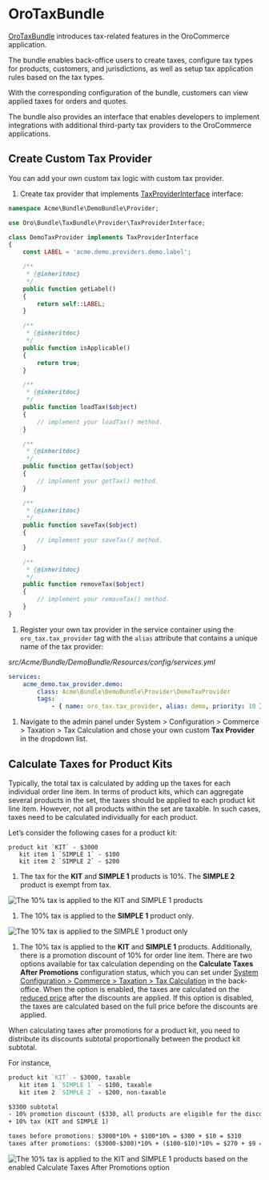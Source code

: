 <a id="bundle-docs-commerce-tax-bundle"></a>

# OroTaxBundle

<a href="https://github.com/oroinc/orocommerce/tree/master/src/Oro/Bundle/TaxBundle" target="_blank">OroTaxBundle</a> introduces tax-related features in the OroCommerce application.

The bundle enables back-office users to create taxes, configure tax types for products, customers, and jurisdictions, as well as setup tax application rules based on the tax types.

With the corresponding configuration of the bundle, customers can view applied taxes for orders and quotes.

The bundle also provides an interface that enables developers to implement integrations with additional third-party tax providers to the OroCommerce applications.

## Create Custom Tax Provider

You can add your own custom tax logic with custom tax provider.

1. Create tax provider that implements <a href="https://github.com/oroinc/orocommerce/blob/master/src/Oro/Bundle/TaxBundle/Provider/TaxProviderInterface.php" target="_blank">TaxProviderInterface</a> interface:

```php
namespace Acme\Bundle\DemoBundle\Provider;

use Oro\Bundle\TaxBundle\Provider\TaxProviderInterface;

class DemoTaxProvider implements TaxProviderInterface
{
    const LABEL = 'acme.demo.providers.demo.label';

    /**
     * {@inheritdoc}
     */
    public function getLabel()
    {
        return self::LABEL;
    }

    /**
     * {@inheritdoc}
     */
    public function isApplicable()
    {
        return true;
    }

    /**
     * {@inheritdoc}
     */
    public function loadTax($object)
    {
        // implement your loadTax() method.
    }

    /**
     * {@inheritdoc}
     */
    public function getTax($object)
    {
        // implement your getTax() method.
    }

    /**
     * {@inheritdoc}
     */
    public function saveTax($object)
    {
        // implement your saveTax() method.
    }

    /**
     * {@inheritdoc}
     */
    public function removeTax($object)
    {
        // implement your removeTax() method.
    }
}
```

1. Register your own tax provider in the service container using the `oro_tax.tax_provider` tag with the `alias` attribute that contains a unique name of the tax provider:

*src/Acme/Bundle/DemoBundle/Resources/config/services.yml*
```yaml
services:
    acme_demo.tax_provider.demo:
        class: Acme\Bundle\DemoBundle\Provider\DemoTaxProvider
        tags:
            - { name: oro_tax.tax_provider, alias: demo, priority: 10 }
```

1. Navigate to the admin panel under System > Configuration > Commerce > Taxation > Tax Calculation and chose your own custom **Tax Provider** in the dropdown list.

<a id="bundle-docs-commerce-tax-bundle-kits"></a>

## Calculate Taxes for Product Kits

Typically, the total tax is calculated by adding up the taxes for each individual order line item. In terms of product kits, which can aggregate several products in the set, the taxes should be applied to each product kit line item. However, not all products within the set are taxable. In such cases, taxes need to be calculated individually for each product.

Let’s consider the following cases for a product kit:

```none
product kit `KIT` - $3000
   kit item 1 `SIMPLE 1` - $100
   kit item 2 `SIMPLE 2` - $200
```

1. The tax for the **KIT** and **SIMPLE 1** products is 10%. The **SIMPLE 2** product is exempt from tax.

![The 10% tax is applied to the KIT and SIMPLE 1 products](img/backend/tax/tax-kit-case1.png)
1. The 10% tax is applied to the **SIMPLE 1** product only.

![The 10% tax is applied to the SIMPLE 1 product only](img/backend/tax/tax-kit-case2.png)
1. The 10% tax is applied to the **KIT** and **SIMPLE 1** products. Additionally, there is a promotion discount of 10% for order line item. There are two options available for tax calculation depending on the **Calculate Taxes After Promotions** configuration status, which you can set under [System Configuration > Commerce > Taxation > Tax Calculation](../../../user/back-office/system/configuration/commerce/taxation/tax-calculation.md#user-guide-taxes-tax-configuration) in the back-office. When the option is enabled, the taxes are calculated on the [reduced price](../../../user/back-office/marketing/promotions/promotions/index.md#user-guide-marketing-promotions) after the discounts are applied. If this option is disabled, the taxes are calculated based on the full price before the discounts are applied.

When calculating taxes after promotions for a product kit, you need to distribute its discounts subtotal proportionally between the product kit subtotal.

For instance,

```rst
product kit `KIT` - $3000, taxable
   kit item 1 `SIMPLE 1` - $100, taxable
   kit item 2 `SIMPLE 2` - $200, non-taxable

$3300 subtotal
- 10% promotion discount ($330, all products are eligible for the discount)
+ 10% tax (KIT and SIMPLE 1)

taxes before promotions: $3000*10% + $100*10% = $300 + $10 = $310
taxes after promotions: ($3000-$300)*10% + ($100-$10)*10% = $270 + $9 = $279
```

![The 10% tax is applied to the KIT and SIMPLE 1 products based on the enabled Calculate Taxes After Promotions option](img/backend/tax/tax-kit-case3.png)
<!-- Frontend -->
